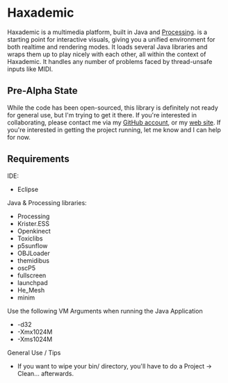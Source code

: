 # Haxademic
Haxademic is a multimedia platform, built in Java and [Processing](http://processing.org/). is a starting point for interactive visuals, giving you a unified environment for both realtime and rendering modes. It loads several Java libraries and wraps them up to play nicely with each other, all within the context of Haxademic. It handles any number of problems faced by thread-unsafe inputs like MIDI.

## Pre-Alpha State
While the code has been open-sourced, this library is definitely not ready for general use, but I'm trying to get it there. If you're interested in collaborating, please contact me via my [GitHub account](http://github.com/cacheflowe), or my [web site](http://cacheflowe.com/?page=contact). If you're interested in getting the project running, let me know and I can help for now.

## Requirements
IDE:

* Eclipse

Java & Processing libraries:

* Processing
* Krister.ESS
* Openkinect
* Toxiclibs
* p5sunflow
* OBJLoader
* themidibus
* oscP5
* fullscreen
* launchpad
* He_Mesh
* minim

Use the following VM Arguments when running the Java Application

* -d32
* -Xmx1024M
* -Xms1024M

General Use / Tips

* If you want to wipe your bin/ directory, you'll have to do a Project -> Clean... afterwards.
